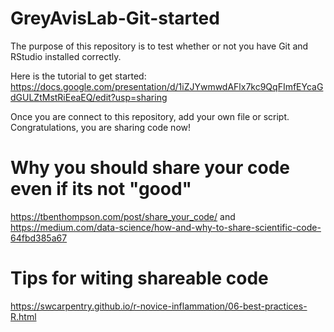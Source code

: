 # GreyAvisLab-Git-started
The purpose of this repository is to test whether or not you have Git and RStudio installed correctly. 

Here is the tutorial to get started: https://docs.google.com/presentation/d/1iZJYwmwdAFlx7kc9QqFImfEYcaGdGULZtMstRiEeaEQ/edit?usp=sharing

Once you are connect to this repository, add your own file or script. 
Congratulations, you are sharing code now! 

# Why you should share your code even if its not "good"
https://tbenthompson.com/post/share_your_code/ and https://medium.com/data-science/how-and-why-to-share-scientific-code-64fbd385a67

# Tips for witing shareable code
https://swcarpentry.github.io/r-novice-inflammation/06-best-practices-R.html
